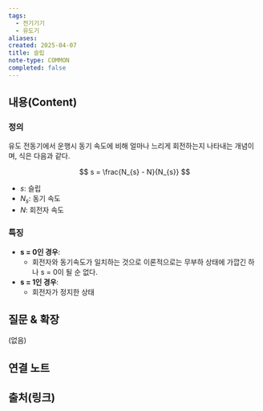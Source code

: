 ```yaml
---
tags:
  - 전기기기
  - 유도기
aliases: 
created: 2025-04-07
title: 슬립
note-type: COMMON
completed: false
---
```


## 내용(Content)

### 정의

유도 전동기에서 운행시 동기 속도에 비해 얼마나 느리게 회전하는지 나타내는 개념이며, 식은 다음과 같다.

$$
s = \frac{N_{s} - N}{N_{s}}
$$
- $s$: 슬립
- $N_{s}$: 동기 속도
- $N$: 회전자 속도

### 특징

- **s = 0인 경우**:
	- 회전자와 동기속도가 일치하는 것으로 이론적으로는 무부하 상태에 가깝긴 하나 s = 0이 될 순 없다.
- **s = 1인 경우**:
	- 회전자가 정지한 상태


## 질문 & 확장

(없음)

## 연결 노트

## 출처(링크)

